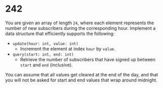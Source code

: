 [_metadata_:number]:-      "242"
[_metadata_:difficulty]:-  "Hard"
[_metadata_:asker]:-       "Twitter"

# 242

You are given an array of length `24`, where each element represents the number of new subscribers during the corresponding hour. Implement a data structure that efficiently supports the following:

- `update(hour: int, value: int)`
  - Increment the element at index `hour` by `value`.
- `query(start: int, end: int)`
  - Retrieve the number of subscribers that have signed up between `start` and `end` (inclusive).

You can assume that all values get cleared at the end of the day, and that you will not be asked for start and end values that wrap around midnight.
